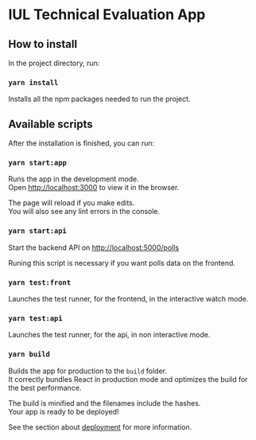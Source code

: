 # IUL Technical Evaluation App

## How to install

In the project directory, run:

### `yarn install`

Installs all the npm packages needed to run the project.

## Available scripts

After the installation is finished, you can run:

### `yarn start:app`

Runs the app in the development mode.\
Open [http://localhost:3000](http://localhost:3000) to view it in the browser.

The page will reload if you make edits.\
You will also see any lint errors in the console.

### `yarn start:api`

Start the backend API on [http://localhost:5000/polls](http://localhost:5000/polls)

Runing this script is necessary if you want polls data on the frontend.

### `yarn test:front`

Launches the test runner, for the frontend, in the interactive watch mode.

### `yarn test:api`

Launches the test runner, for the api, in non interactive mode.

### `yarn build`

Builds the app for production to the `build` folder.\
It correctly bundles React in production mode and optimizes the build for the best performance.

The build is minified and the filenames include the hashes.\
Your app is ready to be deployed!

See the section about [deployment](https://facebook.github.io/create-react-app/docs/deployment) for more information.
